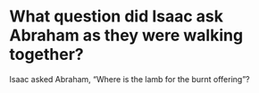 # What question did Isaac ask Abraham as they were walking together?

Isaac asked Abraham, “Where is the lamb for the burnt offering”?
